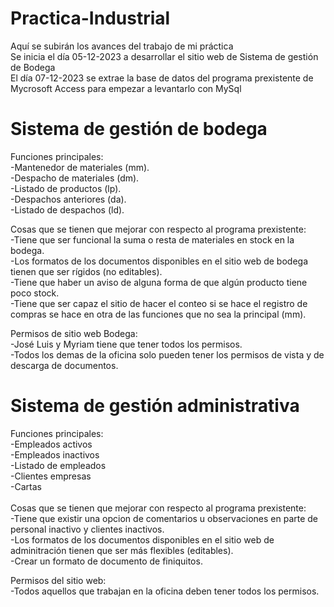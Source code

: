 # Practica-Industrial
Aquí se subirán los avances del trabajo de mi práctica <br>
Se inicia el día 05-12-2023 a desarrollar el sitio web de Sistema de gestión de Bodega<br>
El día 07-12-2023 se extrae la base de datos del programa prexistente de Mycrosoft Access para empezar a levantarlo con MySql

# Sistema de gestión de bodega
  Funciones principales:<br>
    -Mantenedor de materiales (mm).<br>
    -Despacho de materiales (dm).<br>
    -Listado de productos (lp).<br>
    -Despachos anteriores (da).<br>
    -Listado de despachos (ld).<br>

  Cosas que se tienen que mejorar con respecto al programa prexistente:<br>
    -Tiene que ser funcional la suma o resta de materiales en stock en la bodega.<br>
    -Los formatos de los documentos disponibles en el sitio web de bodega tienen que ser rígidos (no editables).<br>
    -Tiene que haber un aviso de alguna forma de que algún producto tiene poco stock.<br>
    -Tiene que ser capaz el sitio de hacer el conteo si se hace el registro de compras se hace en otra de las funciones que no sea la principal (mm).<br>

  Permisos de sitio web Bodega:<br>
    -José Luis y Myriam tiene que tener todos los permisos.<br>
    -Todos los demas de la oficina solo pueden tener los permisos de vista y de descarga de documentos.<br>

# Sistema de gestión administrativa
  Funciones principales:<br>
    -Empleados activos<br>
    -Empleados inactivos<br>
    -Listado de empleados<br>
    -Clientes empresas<br>
    -Cartas<br>
<br>
  Cosas que se tienen que mejorar con respecto al programa prexistente:<br>
    -Tiene que existir una opcion de comentarios u observaciones en parte de personal inactivo y clientes inactivos.<br>
    -Los formatos de los documentos disponibles en el sitio web de adminitración tienen que ser más flexibles (editables).<br>
    -Crear un formato de documento de finiquitos.<br>

  Permisos del sitio web:<br>
    -Todos aquellos que trabajan en la oficina deben tener todos los permisos.
    
    
    
  
